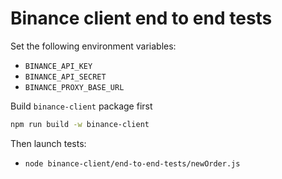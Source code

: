 # Binance client end to end tests

Set the following environment variables:

-   `BINANCE_API_KEY`
-   `BINANCE_API_SECRET`
-   `BINANCE_PROXY_BASE_URL`

Build `binance-client` package first

```sh
npm run build -w binance-client
```

Then launch tests:

-   `node binance-client/end-to-end-tests/newOrder.js`

